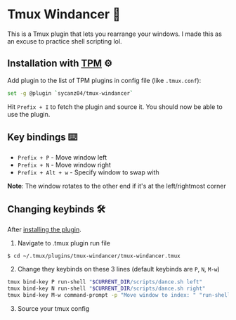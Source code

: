 # Tmux Windancer 🔄
This is a Tmux plugin that lets you rearrange your windows. I made this as an excuse to practice shell scripting lol.

## Installation with [TPM](https://github.com/tmux-plugins/tpm) ⚙️
Add plugin to the list of TPM plugins in config file (like `.tmux.conf`):
```bash
set -g @plugin `sycanz04/tmux-windancer`
```
Hit `Prefix + I` to fetch the plugin and source it. You should now be able to use the plugin.

## Key bindings ⌨️
- `Prefix + P` - Move window left
- `Prefix + N` - Move window right
- `Prefix + Alt + w` - Specify window to swap with

**Note**: The window rotates to the other end if it's at the left/rightmost corner

## Changing keybinds 🛠️
After [installing the plugin](https://github.com/sycanz04/tmux-windancer/edit/main/README.md#installation-with-tpm-%EF%B8%8F).
1. Navigate to .tmux plugin run file
```
$ cd ~/.tmux/plugins/tmux-windancer/tmux-windancer.tmux
```
2. Change they keybinds on these 3 lines (default keybinds are `P`, `N`, `M-w`)
```bash
tmux bind-key P run-shell "$CURRENT_DIR/scripts/dance.sh left"
tmux bind-key N run-shell "$CURRENT_DIR/scripts/dance.sh right"
tmux bind-key M-w command-prompt -p "Move window to index: " "run-shell '$CURRENT_DIR/scripts/dance.sh %%'"
```
3. Source your tmux config
